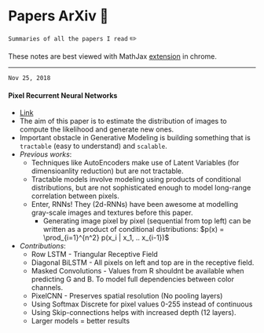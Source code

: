 # Papers ArXiv :notebook_with_decorative_cover:

`Summaries of all the papers I read` :pencil2:

These notes are best viewed with MathJax [extension](https://chrome.google.com/webstore/detail/github-with-mathjax/ioemnmodlmafdkllaclgeombjnmnbima) in chrome.

---
`Nov 25, 2018`
#### Pixel Recurrent Neural Networks
- [Link](https://arxiv.org/abs/1601.06759)
- The aim of this paper is to estimate the distribution of images to compute the likelihood and generate new ones.
- Important obstacle in Generative Modeling is building something that is `tractable` (easy to understand) and `scalable`. 
- _Previous works_:
    - Techniques like AutoEncoders make use of Latent Variables (for dimensioanlity reduction) but are not tractable.
    - Tractable models involve modeling using products of conditional distributions, but are not sophisticated enough to model long-range correlation between pixels.
    - Enter, RNNs! They (2d-RNNs) have been awesome at modelling gray-scale images and textures before this paper.
        - Generating image pixel by pixel (sequential from top left) can be written as a product of conditional distributions: $p(x) = \prod_{i=1}^{n^2} p(x_i | x_1, .. x_{i-1})$
- _Contributions_:
    - Row LSTM - Triangular Receptive Field
    - Diagonal BiLSTM - All pixels on left and top are in the receptive field.
    - Masked Convolutions - Values from R shouldnt be available when predicting G and B. To model full dependencies between color channels.
    - PixelCNN - Preserves spatial resolution (No pooling layers)
    - Using Softmax Discrete for pixel values 0-255 instead of continuous
    - Using Skip-connections helps with increased depth (12 layers).
    - Larger models = better results

